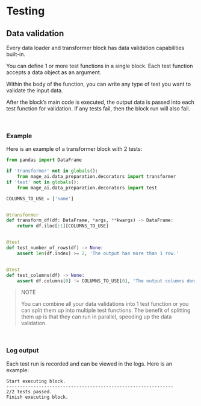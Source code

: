# Testing

## Data validation

Every data loader and transformer block has data validation capabilities built-in.

You can define 1 or more test functions in a single block.
Each test function accepts a data object as an argument.

Within the body of the function, you can write any type of test you want to validate the input data.

After the block’s main code is executed,
the output data is passed into each test function for validation.
If any tests fail, then the block run will also fail.

<br />

### Example

Here is an example of a transformer block with 2 tests:

```python
from pandas import DataFrame

if 'transformer' not in globals():
    from mage_ai.data_preparation.decorators import transformer
if 'test' not in globals():
    from mage_ai.data_preparation.decorators import test

COLUMNS_TO_USE = ['name']


@transformer
def transform_df(df: DataFrame, *args, **kwargs) -> DataFrame:
    return df.iloc[:1][COLUMNS_TO_USE]


@test
def test_number_of_rows(df) -> None:
    assert len(df.index) >= 2, 'The output has more than 1 row.'


@test
def test_columns(df) -> None:
    assert df.columns[0] != COLUMNS_TO_USE[0], 'The output columns don’t match.'
```

> NOTE
>
> You can combine all your data validations into 1 test function or you can split them up into
multiple test functions. The benefit of splitting them up is that they can run in parallel,
speeding up the data validation.

<br />

### Log output

Each test run is recorded and can be viewed in the logs. Here is an example:

```
Start executing block.
--------------------------------------------------------------
2/2 tests passed.
Finish executing block.
```

<br />
